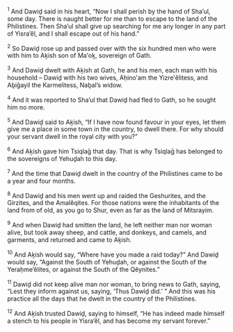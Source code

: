 <sup>1</sup> And Dawiḏ said in his heart, “Now I shall perish by the hand of Sha’ul, some day. There is naught better for me than to escape to the land of the Philistines. Then Sha’ul shall give up searching for me any longer in any part of Yisra’ĕl, and I shall escape out of his hand.”

<sup>2</sup> So Dawiḏ rose up and passed over with the six hundred men who were with him to Aḵish son of Ma‛oḵ, sovereign of Gath.

<sup>3</sup> And Dawiḏ dwelt with Aḵish at Gath, he and his men, each man with his household – Dawiḏ with his two wives, Aḥino‛am the Yizre‛ĕlitess, and Aḇiḡayil the Karmelitess, Naḇal’s widow.

<sup>4</sup> And it was reported to Sha’ul that Dawiḏ had fled to Gath, so he sought him no more.

<sup>5</sup> And Dawiḏ said to Aḵish, “If I have now found favour in your eyes, let them give me a place in some town in the country, to dwell there. For why should your servant dwell in the royal city with you?”

<sup>6</sup> And Aḵish gave him Tsiqlaḡ that day. That is why Tsiqlaḡ has belonged to the sovereigns of Yehuḏah to this day.

<sup>7</sup> And the time that Dawiḏ dwelt in the country of the Philistines came to be a year and four months.

<sup>8</sup> And Dawiḏ and his men went up and raided the Geshurites, and the Girzites, and the Amalĕqites. For those nations were the inhabitants of the land from of old, as you go to Shur, even as far as the land of Mitsrayim.

<sup>9</sup> And when Dawiḏ had smitten the land, he left neither man nor woman alive, but took away sheep, and cattle, and donkeys, and camels, and garments, and returned and came to Aḵish.

<sup>10</sup> And Aḵish would say, “Where have you made a raid today?” And Dawiḏ would say, “Against the South of Yehuḏah, or against the South of the Yeraḥme’ĕlites, or against the South of the Qĕynites.”

<sup>11</sup> Dawiḏ did not keep alive man nor woman, to bring news to Gath, saying, “Lest they inform against us, saying, ‘Thus Dawiḏ did.’ ” And this was his practice all the days that he dwelt in the country of the Philistines.

<sup>12</sup> And Aḵish trusted Dawiḏ, saying to himself, “He has indeed made himself a stench to his people in Yisra’ĕl, and has become my servant forever.”

